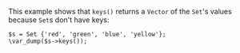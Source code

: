 This example shows that `keys()` returns a `Vector` of the `Set`'s values because `Set`s don't have keys:

```basic-usage.hack
$s = Set {'red', 'green', 'blue', 'yellow'};
\var_dump($s->keys());
```
